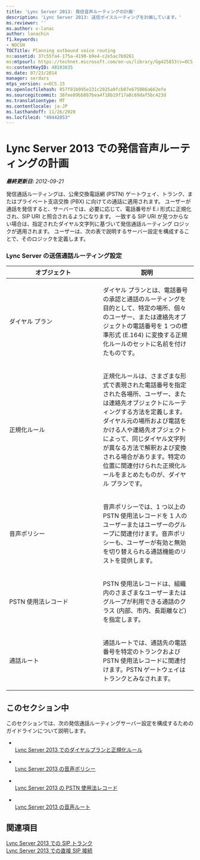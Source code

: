 ```yaml
---
title: 'Lync Server 2013: 発信音声ルーティングの計画'
description: 'Lync Server 2013: 送信ボイスルーティングを計画しています。'
ms.reviewer: ''
ms.author: v-lanac
author: lanachin
f1.keywords:
- NOCSH
TOCTitle: Planning outbound voice routing
ms:assetid: 37c55fa4-175a-4190-b9e4-c2e5ac7b9261
ms:mtpsurl: https://technet.microsoft.com/en-us/library/Gg425853(v=OCS.15)
ms:contentKeyID: 48183835
ms.date: 07/23/2014
manager: serdars
mtps_version: v=OCS.15
ms.openlocfilehash: 057f81b995e231c2025a9fcb07e675086a662efe
ms.sourcegitcommit: 36fee89bb887bea4f18b19f17a8c69daf5bc423d
ms.translationtype: MT
ms.contentlocale: ja-JP
ms.lasthandoff: 11/26/2020
ms.locfileid: "49442853"
---
```

# <a name="planning-outbound-voice-routing-in-lync-server-2013"></a>Lync Server 2013 での発信音声ルーティングの計画

<div data-xmlns="http://www.w3.org/1999/xhtml">

<div class="topic" data-xmlns="http://www.w3.org/1999/xhtml" data-msxsl="urn:schemas-microsoft-com:xslt" data-cs="https://msdn.microsoft.com/">

<div data-asp="https://msdn2.microsoft.com/asp">



</div>

<div id="mainSection">

<div id="mainBody">

<span> </span>

_**最終更新日:** 2012-09-21_

発信通話ルーティングは、公衆交換電話網 (PSTN) ゲートウェイ、トランク、またはプライベート支店交換 (PBX) に向けての通話に適用されます。 ユーザーが通話を発信すると、サーバーでは、必要に応じて、電話番号が E.i 形式に正規化され、SIP URI と照合されるようになります。 一致する SIP URI が見つからない場合は、指定されたダイヤル文字列に基づいて発信通話ルーティング ロジックが適用されます。 ユーザーは、次の表で説明するサーバー設定を構成することで、そのロジックを定義します。

### <a name="lync-server-outbound-call-routing-settings"></a>Lync Server の送信通話ルーティング設定

<table>
<colgroup>
<col style="width: 50%" />
<col style="width: 50%" />
</colgroup>
<thead>
<tr class="header">
<th>オブジェクト</th>
<th>説明</th>
</tr>
</thead>
<tbody>
<tr class="odd">
<td><p>ダイヤル プラン</p></td>
<td><p>ダイヤル プランとは、電話番号の承認と通話のルーティングを目的として、特定の場所、個々のユーザー、または連絡先オブジェクトの電話番号を 1 つの標準形式 (E.164) に変換する正規化ルールのセットに名前を付けたものです。</p></td>
</tr>
<tr class="even">
<td><p>正規化ルール</p></td>
<td><p>正規化ルールは、さまざまな形式で表現された電話番号を指定された各場所、ユーザー、または連絡先オブジェクトにルーティングする方法を定義します。ダイヤル元の場所および電話をかける人や連絡先オブジェクトによって、同じダイヤル文字列が異なる方法で解釈および変換される場合があります。特定の位置に関連付けられた正規化ルールをまとめたものが、ダイヤル プランです。</p></td>
</tr>
<tr class="odd">
<td><p>音声ポリシー</p></td>
<td><p>音声ポリシーでは、1 つ以上の PSTN 使用法レコードを 1 人のユーザーまたはユーザーのグループに関連付けます。音声ポリシーも、ユーザーが有効と無効を切り替えられる通話機能のリストを提供します。</p></td>
</tr>
<tr class="even">
<td><p>PSTN 使用法レコード</p></td>
<td><p>PSTN 使用法レコードは、組織内のさまざまなユーザーまたはグループが利用できる通話のクラス (内部、市内、長距離など) を指定します。</p></td>
</tr>
<tr class="odd">
<td><p>通話ルート</p></td>
<td><p>通話ルートでは、通話先の電話番号を特定のトランクおよび PSTN 使用法レコードに関連付けます。PSTN ゲートウェイはトランクとみなされます。</p></td>
</tr>
</tbody>
</table>


<div>

## <a name="in-this-section"></a>このセクション中

このセクションでは、次の発信通話ルーティングサーバー設定を構成するためのガイドラインについて説明します。

  - <span></span>  
    [Lync Server 2013 でのダイヤルプランと正規化ルール](lync-server-2013-dial-plans-and-normalization-rules.md)

  - <span></span>  
    [Lync Server 2013 の音声ポリシー](lync-server-2013-voice-policies.md)

  - <span></span>  
    [Lync Server 2013 の PSTN 使用法レコード](lync-server-2013-pstn-usage-records.md)

  - <span></span>  
    [Lync Server 2013 の音声ルート](lync-server-2013-voice-routes.md)

</div>

<div>

## <a name="see-also"></a>関連項目


[Lync Server 2013 での SIP トランク](lync-server-2013-sip-trunking.md)  
[Lync Server 2013 での直接 SIP 接続](lync-server-2013-direct-sip-connections.md)  
  

</div>

</div>

<span> </span>

</div>

</div>

</div>

